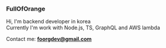 ### FullOfOrange

Hi, I'm backend developer in korea  
Currently I'm work with Node.js, TS, GraphQL and AWS lambda

Contact me: **foorgdev@gmail.com**

